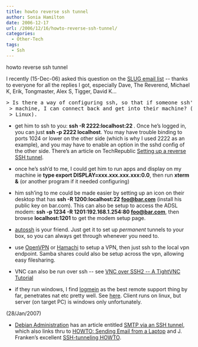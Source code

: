 ```yaml
---
title: howto reverse ssh tunnel
author: Sonia Hamilton
date: 2006-12-17
url: /2006/12/16/howto-reverse-ssh-tunnel/
categories:
  - Other-Tech
tags:
  - Ssh
---
```

howto reverse ssh tunnel
<!--more-->

I recently (15-Dec-06) asked this question on the [SLUG email list][1] -- thanks to everyone for all the replies I got, especially Dave, The Reverend, Michael K, Erik, Tongmaster, Alex S, Tigger, David K&#8230;

<pre>&gt; Is there a way of configuring ssh, so that if someone ssh's into my
 &gt; machine, I can connect back and get into their machine? (Linux to
 &gt; Linux).<!--more--></pre>

  * get him to ssh to you: **ssh -R 2222:localhost:22 <your server>**. Once he&#8217;s logged in, you can just **ssh -p 2222 localhost**. You may have trouble binding to ports 1024 or lower on the other side (which is why I used 2222 as an example), and you may have to enable an option in the sshd config of the other side. There&#8217;s an article on TechRepublic [Setting up a reverse SSH tunnel][2].

  * once he&#8217;s ssh&#8217;d to me, I could get him to run apps and display on my machine ie **type export DISPLAY=xxx.xxx.xxx.xxx:0.0**, then run **xterm &** (or another program if it needed configuring)

  * him ssh&#8217;ing to me could be made easier by setting up an icon on their desktop that has **ssh -R 1200:localhost:22 foo@bar.com** (install his public key on bar.com). This can also be setup to access the ADSL modem: **ssh -p 1234 -R 1201:192.168.1.254:80 foo@bar.com**, then browse **localhost:1201** to get the modem setup page.

  * [autossh][3] is your friend. Just get it to set up *permanent* tunnels to your box, so you can always get through whenever you need to.

  * use [OpenVPN][4] or [Hamachi][5] to setup a VPN, then just ssh to the local vpn endpoint. Samba shares could also be setup across the vpn, allowing easy filesharing.

  * VNC can also be run over ssh -- see [VNC over SSH2 -- A TightVNC Tutorial][6]

  * if they run windows, I find [logmein][7] as the best remote support thing by far, penetrates nat etc pretty well. See [here][8]. Client runs on linux, but server (on target PC) is windows only unfortunately.

(28/Jan/2007)

  * [Debian Administration][9] has an article entitled [SMTP via an SSH tunnel][10], which also links thru to [HOWTO: Sending Email from a Laptop][11] and J. Franken&#8217;s excellent [SSH-tunneling HOWTO][12].

 [1]: http://lists.slug.org.au/listinfo/slug
 [2]: http://articles.techrepublic.com.com/5100-10879-5779944.html?tag=nl.e011
 [3]: http://www.harding.motd.ca/autossh/
 [4]: http://openvpn.net/
 [5]: http://www.hamachi.cc/
 [6]: http://www.vanemery.com/Linux/VNC/vnc-over-ssh.html
 [7]: https://secure.logmein.com/home.asp
 [8]: https://secure.logmein.com/go.asp?page=support_faq#basics-04
 [9]: http://www.debian-administration.org
 [10]: http://www.debian-administration.org/articles/487
 [11]: http://cg.scs.carleton.ca/~morin/misc/laptopmail/
 [12]: http://www.jfranken.de/homepages/johannes/vortraege/ssh2_inhalt.en.html
